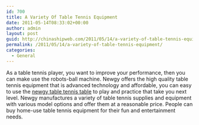 ```yaml
---
id: 700
title: A Variety Of Table Tennis Equipment
date: 2011-05-14T08:33:02+00:00
author: admin
layout: post
guid: http://chinashipweb.com/2011/05/14/a-variety-of-table-tennis-equipment/
permalink: /2011/05/14/a-variety-of-table-tennis-equipment/
categories:
  - General
---
```

As a table tennis player, you want to improve your performance, then you can make use the robots-ball machine. Newgy offers the high quality table tennis equipment that is advanced technology and affordable, you can easy to use the [newgy table tennis table](http://www.newgy.com/) to play and practice that take you next level. Newgy manufactures a variety of table tennis supplies and equipment with various model options and offer them at a reasonable price. People can buy home-use table tennis equipment for their fun and entertainment needs.